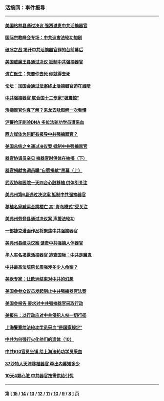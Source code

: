 ### 活摘网：事件报导
---
#### [美国格林县通过决议 强烈谴责中共活摘器官](../../pages/nf5877/n13119367.md?08260430) 
#### [国际宗教峰会专场：中共迫害法轮功加剧](../../pages/nf5877/n13088279.md?08260430) 
#### [破冰之战 揭开中共活摘器官罪的台前幕后](../../pages/nf5877/n13082457.md?08260430) 
#### [美国威廉王县通过决议 抵制中共强摘器官](../../pages/nf5877/n13056521.md?08260430) 
#### [流亡医生：党要你去死 你就得去死](../../pages/nf5877/n13052835.md?08260430) 
#### [论坛：加国会通过法案终止活摘器官迫在眉睫](../../pages/nf5877/n13029839.md?08260430) 
#### [中共强摘器官 联合国十二专家“极震惊”](../../pages/nf5877/n13024313.md?08260430) 
#### [活摘器官你真了解？来龙去脉图解一次看懂](../../pages/nf5877/n13013820.md?08260430) 
#### [沪警抢牙刷验DNA 多位法轮功学员遭采血](../../pages/nf5877/n12969218.md?08260430) 
#### [西方媒体为何鲜有报导中共强摘器官？](../../pages/nf5877/n12932034.md?08260430) 
#### [美国总统之乡通过决议案 抵制中共强摘器官](../../pages/nf5877/n12908242.md?08260430) 
#### [器官协调员亲见 摘器官时供体在抽搐（下）](../../pages/nf5877/n12898622.md?08260430) 
#### [器官捐献协调员曝“自愿捐献”黑幕（上）](../../pages/nf5877/n12878830.md?08260430) 
#### [武汉协和医院一天四台心脏移植 供体引关注](../../pages/nf5877/n12863175.md?08260430) 
#### [美弗州第6县通过决议案 抵制中共强摘器官](../../pages/nf5877/n12805218.md?08260430) 
#### [移植名家臧运金跳楼亡 其“青岛模式”受关注](../../pages/nf5877/n12803746.md?08260430) 
#### [美弗州劳登县通过决议案 声援法轮功](../../pages/nf5877/n12785715.md?08260430) 
#### [一部捷克漫画作品将聚焦中共强摘器官](../../pages/nf5877/n12785954.md?08260430) 
#### [美弗州县级决议案 谴责中共强摘人体器官](../../pages/nf5877/n12721290.md?08260430) 
#### [华人实名揭露活摘器官 追查国际：中共是魔鬼](../../pages/nf5877/n12691724.md?08260430) 
#### [中共最高法院院长周强涉多少人命案？](../../pages/nf5877/n12678074.md?08260430) 
#### [美欧专家：让欧洲结束对中共的幻想](../../pages/nf5877/n12652921.md?08260430) 
#### [美国会参众议员发起制止中共强摘器官法案](../../pages/nf5877/n12627668.md?08260430) 
#### [美国会报告 要求对中共强摘器官采取行动](../../pages/nf5877/n12448233.md?08260430) 
#### [美报告：以行动应对中共侵犯人权一切行径](../../pages/nf5877/n12443204.md?08260430) 
#### [上海警察给法轮功学员采血“是国家规定”](../../pages/nf5877/n12371027.md?08260430) 
#### [中共为何强行火化他们的遗体（10）](../../pages/nf5877/n12352363.md?08260430) 
#### [中共610官员坐镇 给上海法轮功学员采血](../../pages/nf5877/n12350295.md?08260430) 
#### [37沙特人天津移植器官 牵出内幕知多少](../../pages/nf5877/n12338586.md?08260430) 
#### [10天4颗心脏 中共器官按需供给引忧](../../pages/nf5877/n12326366.md?08260430) 

---
#### 第 [ [15](./15.md?08260430) / [14](./14.md?08260430) / [13](./13.md?08260430) / [12](./12.md?08260430) / [11](./11.md?08260430) / [10](./10.md?08260430) / [9](./9.md?08260430) / [8](./8.md?08260430) ] 页
